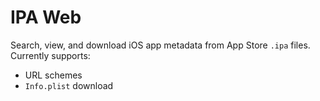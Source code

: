 # IPA Web

Search, view, and download iOS app metadata from App Store `.ipa` files. Currently supports:

* URL schemes
* `Info.plist` download
